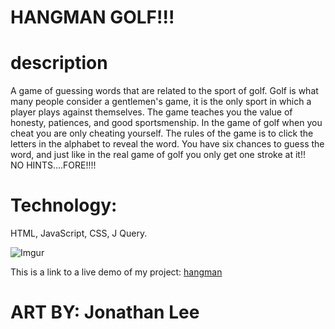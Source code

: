  

 # HANGMAN GOLF!!!
# description
A game of guessing words that are related to the sport of golf.  Golf is what many people consider a gentlemen's game,  it is the only sport in which a player plays against themselves.  The game teaches you the value of honesty, patiences, and good sportsmenship.  In the game of golf when you cheat you are only cheating yourself.  The rules of the game is to click the letters in the alphabet to reveal the word. You have six chances to guess the word, and just like in the real game of golf you only get one stroke at it!!  
                      NO HINTS....FORE!!!!


# Technology:

HTML, 
JavaScript,
CSS,
J Query.

![Imgur](http://i.imgur.com/JYczpEO.png)

This is a link to a live demo of my project: [hangman](https://jonneeboy.github.io/hangman/)

# ART BY: Jonathan Lee
